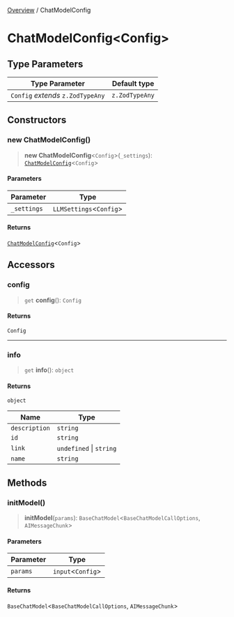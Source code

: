 [Overview](../index.md) / ChatModelConfig

# ChatModelConfig\<Config\>

## Type Parameters

| Type Parameter | Default type |
| ------ | ------ |
| `Config` *extends* `z.ZodTypeAny` | `z.ZodTypeAny` |

## Constructors

### new ChatModelConfig()

> **new ChatModelConfig**\<`Config`\>(`_settings`): [`ChatModelConfig`](ChatModelConfig.md)\<`Config`\>

#### Parameters

| Parameter | Type |
| ------ | ------ |
| `_settings` | `LLMSettings`\<`Config`\> |

#### Returns

[`ChatModelConfig`](ChatModelConfig.md)\<`Config`\>

## Accessors

### config

> `get` **config**(): `Config`

#### Returns

`Config`

***

### info

> `get` **info**(): `object`

#### Returns

`object`

| Name | Type |
| ------ | ------ |
| `description` | `string` |
| `id` | `string` |
| `link` | `undefined` \| `string` |
| `name` | `string` |

## Methods

### initModel()

> **initModel**(`params`): `BaseChatModel`\<`BaseChatModelCallOptions`, `AIMessageChunk`\>

#### Parameters

| Parameter | Type |
| ------ | ------ |
| `params` | `input`\<`Config`\> |

#### Returns

`BaseChatModel`\<`BaseChatModelCallOptions`, `AIMessageChunk`\>
